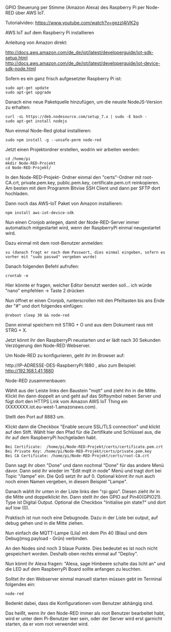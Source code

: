 GPIO Steuerung per Stimme (Amazon Alexa) des Raspberry Pi per Node-RED über AWS IoT.

Tutorialvideo: https://www.youtube.com/watch?v=gezzl4jVK2g

AWS IoT auf dem Raspberry Pi installieren

Anleitung von Amazon direkt:

http://docs.aws.amazon.com/de_de/iot/latest/developerguide/iot-sdk-setup.html 
http://docs.aws.amazon.com/de_de/iot/latest/developerguide/iot-device-sdk-node.html

Sofern es ein ganz frisch aufgesetzter Raspberry Pi ist:
```
sudo apt-get update
sudo apt-get upgrade
```
Danach eine neue Paketquelle hinzufügen, um die neuste NodeJS-Version zu erhalten:
```
curl -sL https://deb.nodesource.com/setup_7.x | sudo -E bash -
sudo apt-get install nodejs
```
Nun einmal Node-Red global installieren:
```
sudo npm install -g --unsafe-perm node-red
```
Jetzt einen Projektordner erstellen, wodrin wir arbeiten werden:
```
cd /home/pi
mkdir Node-RED-Projekt
cd Node-RED-Projekt/
```
In den Node-RED-Projekt- Ordner einmal den "certs"-Ordner mit root-CA.crt, private.pem.key, public.pem.key, certificate.pem.crt reinkopieren. Am besten mit dem Programm Bitvise SSH Client und dann per SFTP dort hochladen.

Dann noch das AWS-IoT Paket von Amazon installieren:
```
npm install aws-iot-device-sdk
```
Nun einen Cronjob anlegen, damit der Node-RED-Server immer automatisch mitgestartet wird, wenn der RaspberryPi einmal neugestartet wird.

Dazu einmal mit dem root-Benutzer anmelden:
```
su (danach fragt er nach dem Passwort, dies einmal eingeben, sofern es vorher mit "sudo passwd" vergeben wurde)
```
Danach folgenden Befehl aufrufen:
```
crontab -e
```
Hier könnte er fragen, welcher Editor benutzt werden soll... ich würde "nano" empfehlen -> Taste 2 drücken

Nun öffnet er einen Cronjob, runterscrollen mit den Pfeiltasten bis ans Ende der "#" und dort folgendes einfügen:
```
@reboot sleep 30 && node-red
```
Dann einmal speichern mit STRG + O und aus dem Dokument raus mit STRG + X.

Jetzt könnt ihr den RaspberryPi neustarten und er lädt nach 30 Sekunden Verzögerung den Node-RED Webserver.

Um Node-RED zu konfigurieren, geht ihr im Browser auf:

http://IP-ADRESSE-DES-RaspberryPi:1880 , also zum Beispiel: http://192.168.1.41:1880

Node-RED zusammenbauen:

Wählt aus der Leiste links den Baustein "mqtt" und zieht ihn in die Mitte. Klickt ihn dann doppelt an und geht auf das Stiftsymbol neben Server und fügt dort den HTTPS Link vom Amazon AWS IoT Thing ein (XXXXXXX.iot.eu-west-1.amazonaws.com).

Stellt den Port auf 8883 um.

Klickt dann die Checkbox "Enable secure SSL/TLS connection" und klickt auf den Stift. Wählt hier den Pfad für die Zertifikate und Schlüssel aus, die ihr auf dem RaspberryPi hochgeladen habt.
```
Bei Certificate:  /home/pi/Node-RED-Projekt/certs/certificate.pem.crt
Bei Private Key: /home/pi/Node-RED-Projekt/certs/private.pem.key
Bei CA Certificate: /home/pi/Node-RED-Projekt/certs/root-CA.crt
```
Dann sagt ihr oben "Done" und dann nochmal "Done" für das andere Menü davor. Dann seid ihr wieder im "Edit mqtt in node" Menü und tragt dort bei Topic "/lampe" ein. Die QoS setzt ihr auf 0. Optional könnt ihr nun auch noch einen Namen vergeben, in diesem Beispiel "Lampe".

Danach wählt ihr unten in der Liste links den "rpi gpio". Diesen zieht ihr in die Mitte und doppelklickt ihn. Dann stellt ihr den GPIO auf Pin40(GPIO21). Type ist Digital Output. Optional die Checkbox "Initialise pin state?" und dort auf low (0).

Praktisch ist nun noch eine Debugnode. Dazu in der Liste bei output, auf debug gehen und in die Mitte ziehen.

Nun einfach die MQTT-Lampe (Lila) mit dem Pin 40 (Blau) und dem Debug(msg.payload - Grün) verbinden.

An den Nodes sind noch 3 blaue Punkte. Dies bedeutet es ist noch nicht gespeichert worden. Deshalb oben rechts einmal auf "Deploy".

Nun könnt ihr Alexa fragen: "Alexa, sage Himbeere schalte das licht an" und die LED auf dem RaspberryPi Board sollte anfangen zu leuchten.

Solltet ihr den Webserver einmal manuell starten müssen gebt im Terminal folgendes ein:
```
node-red
```
Bedenkt dabei, dass die Konfigurationen vom Benutzer abhängig sind.

Das heißt, wenn ihr den Node-RED immer als root Benutzer bearbeitet habt, wird er unter dem Pi-Benutzer leer sein, oder der Server wird erst garnicht starten, da er vom root verwendet wird.
